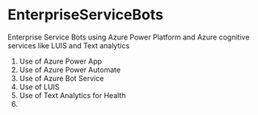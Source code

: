 # EnterpriseServiceBots
Enterprise Service Bots using Azure Power Platform and Azure cognitive services like LUIS and Text analytics

1. Use of Azure Power App
2. Use of Azure Power Automate
3. Use of Azure Bot Service
4. Use of LUIS
5. Use of Text Analytics for Health
6. 
